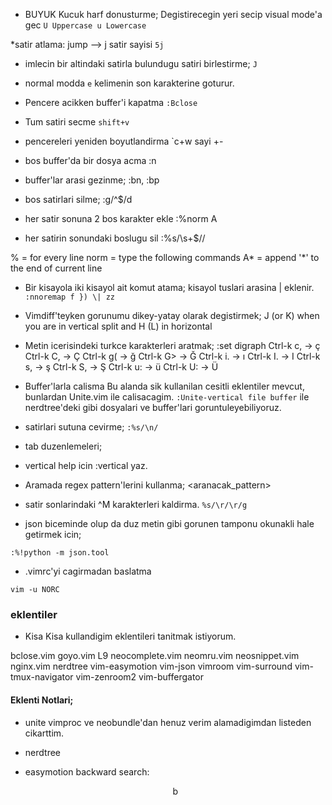 * BUYUK Kucuk harf donusturme;
Degistirecegin yeri secip visual mode'a gec
`U Uppercase u Lowercase`

*satir atlama: jump --> j satir sayisi
`5j`	

* imlecin bir altindaki satirla bulundugu satiri birlestirme; 
`J`	

* normal modda `e` kelimenin son karakterine goturur. 
* Pencere acikken buffer'i kapatma
`:Bclose`

* Tum satiri secme 
`shift+v` 

* pencereleri yeniden boyutlandirma 
`c+w sayi +-

* bos buffer'da bir dosya acma 
:n
* buffer'lar arasi gezinme;
:bn, :bp

* bos satirlari silme;
:g/^$/d

* her satir sonuna 2 bos karakter ekle 
:%norm A  

* her satirin sonundaki boslugu sil
:%s/\s\+$//

 %       = for every line
 norm    = type the following commands
 A*      = append '*' to the end of current line

* Bir kisayola iki kisayol ait komut atama; kisayol tuslari arasina \| eklenir.
`:nnoremap f }) \| zz`


* Vimdiff'teyken gorunumu dikey-yatay olarak degistirmek;
<C-w>J (or <C-w>K) when you are in vertical split and <C-w>H (<C-w>L) in horizontal

* Metin icerisindeki turkce karakterleri aratmak;
:set digraph
Ctrl-k c, -> ç
Ctrl-k C, -> Ç
Ctrl-k g( -> ğ
Ctrl-k G> -> Ğ
Ctrl-k i. -> ı
Ctrl-k I. -> I
Ctrl-k s, -> ş
Ctrl-k S, -> Ş
Ctrl-k u: -> ü
Ctrl-k U: -> Ü

* Buffer'larla calisma
Bu alanda sik kullanilan cesitli eklentiler mevcut, bunlardan Unite.vim ile
calisacagim.
`:Unite-vertical file buffer` ile nerdtree'deki gibi dosyalari ve buffer'lari goruntuleyebiliyoruz.

* satirlari sutuna cevirme;
`:%s/\n/`

* tab duzenlemeleri;
* vertical help icin :vertical yaz.

* Aramada  regex pattern'lerini kullanma;
\<aranacak_pattern\>

* satir sonlarindaki ^M  karakterleri kaldirma.
`%s/\r/\r/g`

* json biceminde olup da duz metin gibi gorunen tamponu okunakli hale getirmek
icin;
```
:%!python -m json.tool
```
* .vimrc'yi cagirmadan baslatma
```
vim -u NORC
```

### eklentiler 
* Kisa Kisa kullandigim eklentileri tanitmak istiyorum.

bclose.vim
goyo.vim
L9
neocomplete.vim
neomru.vim
neosnippet.vim
nginx.vim
nerdtree
vim-easymotion
vim-json
vimroom
vim-surround
vim-tmux-navigator
vim-zenroom2
vim-buffergator


#### Eklenti Notlari;
* unite vimproc ve neobundle'dan henuz verim alamadigimdan listeden cikarttim.

* nerdtree

* easymotion
backward search: <header><header>b

